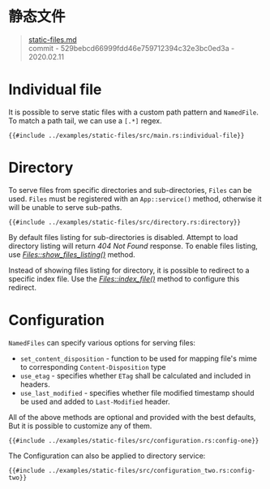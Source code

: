 # 静态文件

> [static-files.md](https://github.com/actix/actix-website/blob/master/content/docs/static-files.md)
> <br />
> commit - 529bebcd66999fdd46e759712394c32e3bc0ed3a - 2020.02.11

# Individual file

It is possible to serve static files with a custom path pattern and `NamedFile`. To
match a path tail, we can use a `[.*]` regex.

```rust,edition2018,no_run,noplaypen
{{#include ../examples/static-files/src/main.rs:individual-file}}
```

# Directory

To serve files from specific directories and sub-directories, `Files` can be used.
`Files` must be registered with an `App::service()` method, otherwise
it will be unable to serve sub-paths.

```rust,edition2018,no_run,noplaypen
{{#include ../examples/static-files/src/directory.rs:directory}}
```

By default files listing for sub-directories is disabled. Attempt to load directory
listing will return *404 Not Found* response.  To enable files listing, use
[*Files::show_files_listing()*][showfileslisting]
method.

Instead of showing files listing for directory, it is possible to redirect to a specific
index file. Use the [*Files::index_file()*][indexfile] method to configure this redirect.

# Configuration

`NamedFiles` can specify various options for serving files:

- `set_content_disposition` - function to be used for mapping file's mime to corresponding `Content-Disposition` type
- `use_etag` - specifies whether `ETag` shall be calculated and included in headers.
- `use_last_modified` - specifies whether file modified timestamp should be used and added to `Last-Modified` header.

All of the above methods are optional and provided with the best defaults, But it is
possible to customize any of them.

```rust,edition2018,no_run,noplaypen
{{#include ../examples/static-files/src/configuration.rs:config-one}}
```

The Configuration can also be applied to directory service:

```rust,edition2018,no_run,noplaypen
{{#include ../examples/static-files/src/configuration_two.rs:config-two}}
```

[showfileslisting]: https://docs.rs/actix-files/0.2/actix_files/struct.Files.html
[indexfile]: https://docs.rs/actix-files/0.2/actix_files/struct.Files.html#method.index_file
